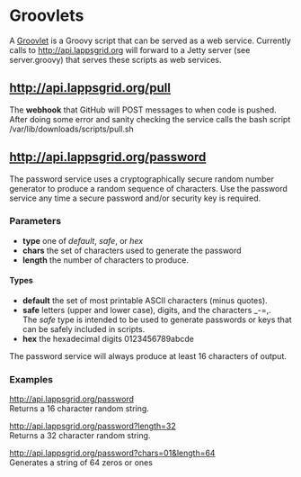 # Groovlets

A [Groovlet](http://docs.groovy-lang.org/latest/html/documentation/servlet-userguide.html) is a Groovy script that can be served as a web service.  Currently calls to http://api.lappsgrid.org will forward to a Jetty server (see server.groovy) that serves these scripts as web services.

## http://api.lappsgrid.org/pull

The **webhook** that GitHub will POST messages to when code is pushed.  After doing some error and sanity checking the service calls the bash script /var/lib/downloads/scripts/pull.sh 

## http://api.lappsgrid.org/password

The password service uses a cryptographically secure random number generator to produce a random sequence of characters.  Use the password service any time a secure password and/or security key is required.

### Parameters

- **type** one of *default*, *safe*, or *hex*
- **chars** the set of characters used to generate the password
- **length** the number of characters to produce.

#### Types

- **default** the set of most printable ASCII characters (minus quotes).
- **safe** letters (upper and lower case), digits, and the characters _-=,.<br/>
The *safe* type is intended to be used to generate passwords or keys that can be safely included in scripts.
- **hex** the hexadecimal digits 0123456789abcde


The password service will always produce at least 16 characters of output.


### Examples

http://api.lappsgrid.org/password<br/>
Returns a 16 character random string.

http://api.lappsgrid.org/password?length=32<br/>
Returns a 32 character random string.

http://api.lappsgrid.org/password?chars=01&length=64<br/>
Generates a string of 64 zeros or ones





